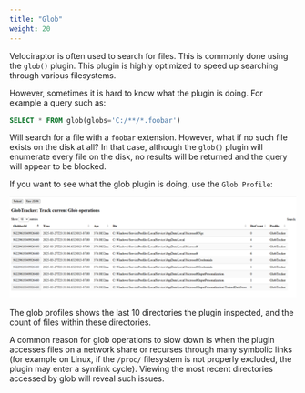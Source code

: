 ```yaml
---
title: "Glob"
weight: 20
---
```


Velociraptor is often used to search for files. This is commonly done
using the `glob()` plugin. This plugin is highly optimized to speed up
searching through various filesystems.

However, sometimes it is hard to know what the plugin is doing. For
example a query such as:

```sql
SELECT * FROM glob(globs='C:/**/*.foobar')
```

Will search for a file with a `foobar` extension. However, what if no
such file exists on the disk at all? In that case, although the
`glob()` plugin will enumerate every file on the disk, no results will
be returned and the query will appear to be blocked.

If you want to see what the glob plugin is doing, use the `Glob
Profile`:

![Glob profile](profile.png)

The glob profiles shows the last 10 directories the plugin inspected,
and the count of files within these directories.

A common reason for glob operations to slow down is when the plugin
accesses files on a network share or recurses through many symbolic
links (for example on Linux, if the `/proc/` filesystem is not
properly excluded, the plugin may enter a symlink cycle). Viewing the
most recent directories accessed by glob will reveal such issues.
